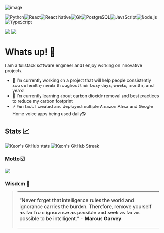 
<!-- ![image](https://user-images.githubusercontent.com/65476902/147388158-2c91e7ce-2fbd-4c3a-8d93-4380e366fba5.png "Header") -->
![image](https://github.com/terraformer-keon/terraformer-keon/blob/main/Neon_Keon_final23.gif?raw=true "Header")


<img alt="Python" src="https://img.shields.io/badge/python%20-%2314354C.svg?&style=for-the-badge&logo=python&logoColor=white"/><img alt="React" src="https://img.shields.io/badge/React%20-%23007ACC.svg?&style=for-the-badge&logo=React&logoColor=white"/><img alt="React Native" src="https://img.shields.io/badge/react_native%20-%2320232a.svg?&style=for-the-badge&logo=react&logoColor=%2361DAFB"/><img alt="Git" src="https://img.shields.io/badge/git%20-%23F05033.svg?&style=for-the-badge&logo=git&logoColor=white"/><img alt="PostgreSQL" src="https://img.shields.io/badge/PostgreSQL%20-%23007ACC.svg?&style=for-the-badge&logo=PostgreSQL&logoColor=white"><img alt="JavaScript" src="https://img.shields.io/badge/JavaScript%20-%2314354C.svg?&style=for-the-badge&logo=JavaScript&logoColor=white"/><img alt="Node.js" src="https://img.shields.io/badge/Node.js%20-%23007ACC.svg?&style=for-the-badge&logo=Node.js&logoColor=white"><img alt="TypeScript" src="https://img.shields.io/badge/typescript%20-%2314354C.svg?&style=for-the-badge&logo=typescript&logoColor=white"/>

![](https://img.shields.io/badge/Tools-GitHub-informational?style=for-the-badge&logo=GitHub&logoColor=white&color=4AB197)
![](https://img.shields.io/badge/Tools-Git-informational?style=for-the-badge&logo=Git&logoColor=white&color=#F05032)


 # Whats up! 🚀
 
 I am a fullstack software engineer and I enjoy working on innovative projects. 
 
 - 🔭 I’m currently working on a project that will help people consistently source healthy meals throughout their busy days, weeks, months, and years!
 - 🌱 I’m currently learning about carbon dioxide removal and best practices to reduce my carbon footprint
 - ⚡ Fun fact: I created and deployed multiple Amazon Alexa and Google Home voice apps being used daily🌎 
 
## Stats 📈
<!-- start -->
[![Keon's GitHub stats](https://github-readme-stats.vercel.app/api?username=terraformer-keon&theme=dark&hide=stars,issues&show_icons=true)](https://github.com/terraformer-keon/github-readme-stats) 
[![Keon's GitHub Streak](http://github-readme-streak-stats.herokuapp.com?user=terraformer-keon&theme=soft-green&date_format=M%20j%5B%2C%20Y%5D&fire=33DD22)](https://git.io/streak-stats)
<!-- end -->

### Motto ☑️
![](https://github.com/terraformer-keon/terraformer-keon/blob/main/Keon_codes7.gif?raw=true)

### Wisdom 🧠

> <table><tr><td>
  “Never forget that intelligence rules the world and ignorance carries the burden. Therefore, remove yourself as far from ignorance as possible and seek as far as possible to be intelligent.” - **Marcus Garvey**
</td></tr></table>

<!--
**terraformer-keon/terraformer-keon** is a ✨ _special_ ✨ repository because its `README.md` (this file) appears on your GitHub profile.


- 🔭 I’m currently working on ...
- 🌱 I’m currently learning ...
- 👯 I’m looking to collaborate on ...
- 🤔 I’m looking for help with ...
- 💬 Ask me about ...
- 📫 How to reach me: ...
- 😄 Pronouns: ...
- ⚡ Fun fact: ...
-->
